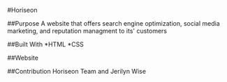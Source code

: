 #Horiseon

##Purpose
A website that offers search engine optimization, social media marketing, and reputation managment to its' customers

##Built With
*HTML
*CSS

##Website 

##Contribution
Horiseon Team and Jerilyn Wise 

